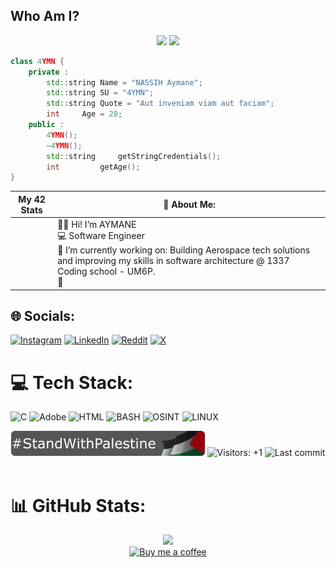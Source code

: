 ## **Who Am I?**

<!-- Profile Summary -->
<div align="center">
	<picture align="left">
		<source width="47%" srcset="https://streak-stats.demolab.com?user=0x4ymn&theme=react&hide_border=true&background=0D1117&fire=EB0000&ring=EB0000" media="(prefers-color-scheme: dark)" />
		<source width="47%" srcset="https://streak-stats.demolab.com?user=0x4ymn&hide_border=true" media="(prefers-color-scheme: light), (prefers-color-scheme: no-preference)" />
		<img width="47%" src="https://streak-stats.demolab.com?user=0x4ymn&hide_border=true" />
	</picture>
	<picture align="left">
		<source width="49%" srcset="https://github-readme-stats.vercel.app/api?username=0x4ymn&show_icons=true&theme=react&bg_color=0d1117&rank_icon=github&custom_title=0x4ymn's+Github+Stats&hide_border=true" media="(prefers-color-scheme: dark)" />
	    <source width="49%" srcset="https://github-readme-stats.vercel.app/api?username=0x4ymn&show_icons=true&rank_icon=github&custom_title=0x4ymn's+Github+Stats&hide_border=true" media="(prefers-color-scheme: light), (prefers-color-scheme: no-preference)" />
	    <img width="49%" src="https://github-readme-stats.vercel.app/api?username=0x4ymn&show_icons=true&rank_icon=github&custom_title=0x4ymn's+Github+Stats&hide_border=true" />
	</picture>
</div>

```cpp
class 4YMN {
	private :
		std::string	Name = "NASSIH Aymane";
		std::string	SU = "4YMN";
		std::string	Quote = "Aut inveniam viam aut faciam";
		int		Age = 28;
	public :
		4YMN();
		~4YMN();
		std::string 	getStringCredentials();
		int	    	getAge();
}
```
| My 42 Stats | 💫 About Me: | 
| --- | --- |
|| 👨‍💻 Hi! I’m AYMANE <br> 💻 Software Engineer <br> 🔭 I’m currently working on: Building Aerospace tech solutions and improving my skills in software architecture @ 1337 Coding school - UM6P. <br> 🌱  




## 🌐 Socials:
[![Instagram](https://img.shields.io/badge/Instagram-%23E4405F.svg?logo=Instagram&logoColor=white)](https://instagram.com/0xaymn) [![LinkedIn](https://img.shields.io/badge/LinkedIn-%230077B5.svg?logo=linkedin&logoColor=white)](https://www.linkedin.com/in/aymane-nassih/) [![Reddit](https://img.shields.io/badge/Reddit-%23FF4500.svg?logo=Reddit&logoColor=white)](https://www.reddit.com/user/n7wimok/) [![X](https://img.shields.io/badge/x-%23000000.svg?logo=x&logoColor=white)](https://x.com/0xAYMANE)  

# 💻 Tech Stack:
![C](https://img.shields.io/badge/c-%2300599C.svg?style=for-the-badge&logo=c&logoColor=white) ![Adobe](https://img.shields.io/badge/Adobe-%23FF0000.svg?style=for-the-badge&logo=adobe&logoColor=white) ![HTML](https://img.shields.io/badge/HTML-%23E44D26.svg?style=for-the-badge&logo=html5&logoColor=white) ![BASH](https://img.shields.io/badge/BASH-%23121011.svg?style=for-the-badge&logo=gnubash&logoColor=white) ![OSINT](https://img.shields.io/badge/OSINT-%2300C9FF.svg?style=for-the-badge&logo=internet-explorer&logoColor=white) ![LINUX](https://img.shields.io/badge/Linux-FCC624?style=for-the-badge&logo=linux&logoColor=black)

<!-- Badges -->
<div align="center">
	<img alt="#StandWithPalestine" src="/images/stand-with-palestine.svg">
	<img alt="Visitors: +1" src="https://komarev.com/ghpvc/?username=0x4ymn&style=flat-square&label=Visitors&base=0" />
	<img alt="Last commit" src="https://img.shields.io/github/last-commit/0x4ymn/keynox?style=flat-square" />
	<br><br>
</div>

# 📊 GitHub Stats:

<!-- Contribution Graph -->
<div align="center">
	<picture>
		<source srcset="https://github-readme-activity-graph.vercel.app/graph?username=0x4ymn&theme=react-dark&area=true&hide_border=false&hide_title=false&custom_title=0x4ymn's+Contribution+Graph&radius=16" media="(prefers-color-scheme: dark)" />
		<source srcset="https://github-readme-activity-graph.vercel.app/graph?username=0x4ymn&theme=github-compact&area=true&hide_border=false&hide_title=false&custom_title=0x4ymn's+Contribution+Graph&radius=16&color=000000" media="(prefers-color-scheme: light), (prefers-color-scheme: no-preference)" />
		<img src="https://github-readme-activity-graph.vercel.app/graph?username=0x4ymn&theme=github-compact&area=true&hide_border=false&hide_title=false&custom_title=0x4ymn's+Contribution+Graph&radius=16&color=000000"/>
	</picture>
</div>

<!-- Buy me a coffee -->
<div align="center">
	<a href="https://buymeacoffee.com/aymanenassi">
		<img alt="Buy me a coffee" src="https://img.shields.io/badge/BY_ME_-_A_COFFEE-brown?style=flat&logo=buymeacoffee" />
	</a>
</div>
